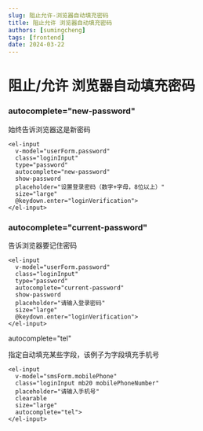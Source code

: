 ```yaml
---
slug: 阻止允许-浏览器自动填充密码
title: 阻止允许 浏览器自动填充密码
authors: [sumingcheng]
tags: [frontend]
date: 2024-03-22
---
```


# 阻止/允许 浏览器自动填充密码

### autocomplete="new-password"

始终告诉浏览器这是新密码

```
<el-input
  v-model="userForm.password"
  class="loginInput"
  type="password"
  autocomplete="new-password"
  show-password
  placeholder="设置登录密码（数字+字母，8位以上）"
  size="large"
  @keydown.enter="loginVerification">
</el-input>
```

### autocomplete="current-password"

告诉浏览器要记住密码

```
<el-input
  v-model="userForm.password"
  class="loginInput"
  type="password"
  autocomplete="current-password"
  show-password
  placeholder="请输入登录密码"
  size="large"
  @keydown.enter="loginVerification">
</el-input>
```

autocomplete="tel"

指定自动填充某些字段，该例子为字段填充手机号

```
<el-input
  v-model="smsForm.mobilePhone"
  class="loginInput mb20 mobilePhoneNumber"
  placeholder="请输入手机号"
  clearable
  size="large"
  autocomplete="tel">
</el-input>
```
